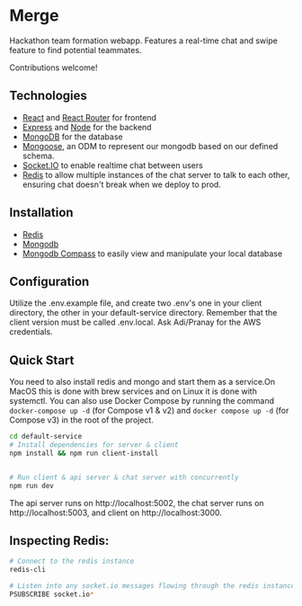 # Merge

Hackathon team formation webapp. Features a real-time chat and swipe feature to find potential teammates.

Contributions welcome!

## Technologies

- [React](https://reactjs.org) and [React Router](https://reacttraining.com/react-router/) for frontend
- [Express](http://expressjs.com/) and [Node](https://nodejs.org/en/) for the backend
- [MongoDB](https://www.mongodb.com/) for the database
- [Mongoose](https://mongoosejs.com), an ODM to represent our mongodb based on our defined schema.
- [Socket.IO](https://socket.io) to enable realtime chat between users
- [Redis](https://redis.io) to allow multiple instances of the chat server to talk to each other, ensuring chat doesn't break when we deploy to prod.

## Installation

- [Redis](https://redis.io/docs/getting-started/installation/)
- [Mongodb](https://www.mongodb.com/docs/manual/administration/install-community/)
- [Mongodb Compass](https://www.mongodb.com/try/download/compass) to easily view and manipulate your local database

## Configuration

Utilize the .env.example file, and create two .env's one in your client directory, the other in your
default-service directory. Remember that the client version must be called .env.local.
Ask Adi/Pranay for the AWS credentials.

## Quick Start

You need to also install redis and mongo and start them as a service.On MacOS this is done with brew services
and on Linux it is done with systemctl. You can also use Docker Compose by running the command `docker-compose up -d`
(for Compose v1 & v2) and `docker compose up -d` (for Compose v3) in the root of the project.

```bash
cd default-service
# Install dependencies for server & client
npm install && npm run client-install


# Run client & api server & chat server with concurrently
npm run dev

```
The api server runs on http://localhost:5002, the chat server runs on http://localhost:5003, and client on http://localhost:3000.

## Inspecting Redis:

```bash
# Connect to the redis instance
redis-cli

# Listen into any socket.io messages flowing through the redis instance.
PSUBSCRIBE socket.io*
```
